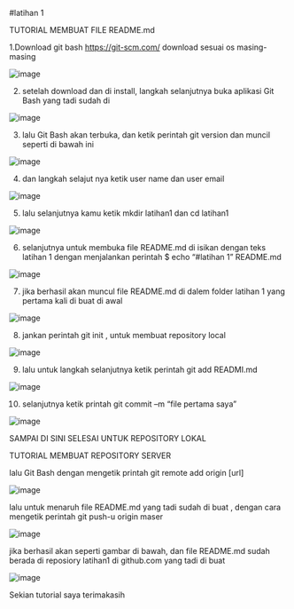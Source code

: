 #latihan 1

TUTORIAL MEMBUAT FILE README.md

1.Download git bash https://git-scm.com/ download sesuai os masing-masing

![image](https://user-images.githubusercontent.com/56387936/66697911-dc680480-ed03-11e9-82a8-f113229d5bd1.png)

2.  setelah download dan di install, langkah selanjutnya buka aplikasi Git Bash yang tadi sudah di 

![image](https://user-images.githubusercontent.com/56387936/66697958-3963ba80-ed04-11e9-92e6-16f48be3b560.png)

3. lalu  Git Bash akan terbuka, dan ketik perintah git version dan muncil seperti di bawah ini

![image](https://user-images.githubusercontent.com/56387936/66697995-7d56bf80-ed04-11e9-89f5-94dc3083427a.png)

4. dan langkah selajut nya ketik user name dan user email 

![image](https://user-images.githubusercontent.com/56387936/66698017-b7c05c80-ed04-11e9-97e8-96d72940128f.png)

5. lalu selanjutnya kamu ketik mkdir latihan1 dan cd  latihan1 

![image](https://user-images.githubusercontent.com/56387936/66698043-db83a280-ed04-11e9-9a09-55b73596407a.png)

6. selanjutnya untuk membuka file README.md di isikan dengan teks latihan 1 dengan menjalankan perintah $ echo “#latihan  1” README.md

![image](https://user-images.githubusercontent.com/56387936/66698074-1a195d00-ed05-11e9-9893-1189c0aeb375.png)

7. jika berhasil akan muncul file README.md di dalem folder latihan 1 yang pertama kali di buat di awal 

![image](https://user-images.githubusercontent.com/56387936/66698106-492fce80-ed05-11e9-9615-b786306fbdd0.png)

8. jankan perintah git init , untuk membuat repository local 

![image](https://user-images.githubusercontent.com/56387936/66698136-7f6d4e00-ed05-11e9-8158-f844c6c52581.png)

9. lalu untuk langkah selanjutnya ketik perintah git add READMI.md 

![image](https://user-images.githubusercontent.com/56387936/66698163-bb081800-ed05-11e9-8b3c-8e541da935c6.png)

10. selanjutnya ketik printah git commit –m “file pertama saya” 

![image](https://user-images.githubusercontent.com/56387936/66698181-eab72000-ed05-11e9-9cea-59832f30c0ad.png)

SAMPAI DI SINI SELESAI UNTUK REPOSITORY  LOKAL

TUTORIAL MEMBUAT REPOSITORY SERVER 

lalu Git Bash dengan mengetik printah git remote add origin [url]

![image](https://user-images.githubusercontent.com/56387936/66698313-2dc5c300-ed07-11e9-9b4f-12b62749b1e9.png)

lalu untuk menaruh file README.md yang tadi sudah di buat , dengan cara mengetik perintah git push-u origin maser

![image](https://user-images.githubusercontent.com/56387936/66698330-55b52680-ed07-11e9-8e9b-cf0e5fe029b5.png)

jika berhasil akan seperti gambar di bawah, dan file README.md sudah berada di reposiory latihan1 di github.com yang tadi di buat 

![image](https://user-images.githubusercontent.com/56387936/66698346-81d0a780-ed07-11e9-8133-cb77187a9f0e.png)

Sekian tutorial saya terimakasih
